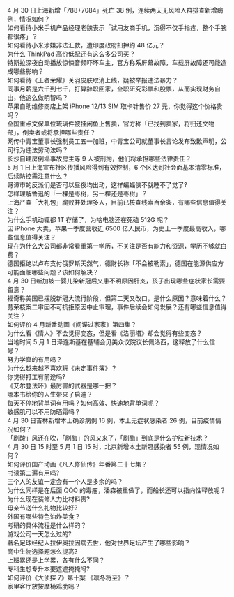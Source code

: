 4 月 30 日上海新增「788+7084」死亡 38 例，连续两天无风险人群排查新增病例，情况如何？  
如何看待小米手机产品经理老魏表示「试用友商手机，沉得不仅手指疼，整个手腕都很疼」？  
如何看待小米涉嫌非法汇款，遭印度政府扣押约 48 亿元？  
为什么 ThinkPad 高价低配还有这么多公司买？  
特斯拉深夜自动播放惊悚音频吓坏车主，官方称系屏幕故障，车载屏故障还可能造成哪些影响？  
如何看待《王者荣耀》关羽皮肤取消上线，疑被举报违法暴力？  
同事月薪是六千到七千，打算辞职回家，全职研究彩票和股票，从而实现财务自由，他这么做明智吗？  
苹果自助维修商店上架 iPhone 12/13 SIM 取卡针售价 27 元，你觉得这个价格贵吗？  
全国重点文保单位琉璃件被挂闲鱼上售卖，官方称「已找到卖家，将归还文物部」，倒卖者或将承担哪些责任？  
网传中青宝董事长强制员工五一加班，中青宝公司就董事长言论发布致歉声明，公司行为违法劳动法吗？  
长沙自建房倒塌事故房主等 9 人被刑拘，他们将承担哪些法律责任？  
5 月 1 日上海宣布社区传播风险得到有效控制，6 个区达到社会面基本清零标准，后续防控需注意什么？  
哥谭市的反派们是否可以昼夜均出动，这样蝙蝠侠不就睡不了觉了?  
怎样理解鲁迅的「一棵是枣树，另一棵还是枣树」？  
上海严查「大礼包」腐败并处理多人，目前已核查线索百余条，有哪些信息值得关注？  
为什么手机动辄都 1T 存储了，为啥电脑还在死磕 512G 呢？  
因 iPhone 大卖，苹果一季度营收近 6500 亿人民币，为史上一季度最高收入，哪些信息值得关注？  
现在为什么大公司都非常看重第一学历，不关注是否有能力和资源，学历不够就白费？  
德国拒绝以卢布支付俄罗斯天然气，德财长称「不会被勒索」，德国在能源供应方可能面临哪些问题？该如何解决？  
4 月 30 日新加坡一婴儿染新冠后又患不明原因肝炎，孩子出现哪些症状家长需要留意？  
福奇称美国已摆脱新冠大流行阶段，但第二天又改口，是什么原因？意味着什么？  
劳荣枝案二审因不可抗拒原因中止审理，事件后续会如何发展？还有哪些信息值得关注？  
如何评价 4 月新番动画《间谍过家家》第四集？  
为什么看《情人》不会觉得变态，但是看《洛丽塔》却会觉得有些变态？  
当地时间 5 月 1 日泽连斯基在基辅会见美众议院议长佩洛西，这释放了什么信号？  
努力学真的有用吗？  
为什么越来越不喜欢玩《未定事件簿》？  
你觉得打工有前途吗?  
《艾尔登法环》最厉害的武器是哪一把？  
哪本书给你的人生带来了启迪？  
每天不停地背单词有用吗？如何高效、快速地背单词呢？  
敏感肌可以不用防晒霜吗？  
4 月 30 日吉林新增本土确诊病例 16 例，本土无症状感染者 26 例，目前疫情情况如何？  
「刷酸」风还在吹，「刷酶」的风又来了，「刷酶」到底是什么护肤新技术？  
4 月 30 日 15 时至 5 月 1 日 15 时，北京新增本土新冠感染者 55 例，现情况如何？  
如何评价国产动画《凡人修仙传》年番第二十七集？  
书读第二遍有用吗?  
三个人的友谊一定会有一个人是多余的吗？  
为什么同样是在后面 QQQ 的毒瘤，潘森被重做了，而船长还可以指向性释放呢？  
为什么现在装修人力比材料贵?  
母亲节送什么礼物比较好?  
外国有哪些特色油炸美食？  
考研的具体流程是什么样的？  
游戏公司一天怎么过的?  
著名足球经纪人拉伊奥拉因病去世，他对世界足坛产生了哪些影响？  
高中生物选择题怎么提高?  
上班累还是上学累，各有什么不同？  
专科生想专升本要遮遮掩掩吗?  
如何评价《大侦探 7》第十案 《凛冬将至》？  
家里客厅放按摩椅鸡肋吗？  
